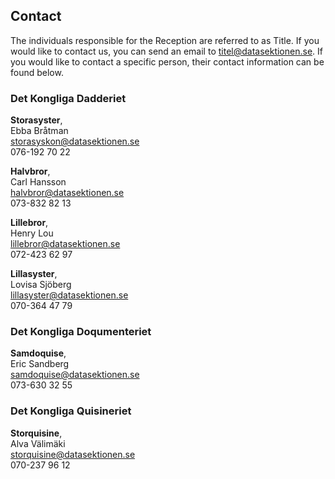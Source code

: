 ## Contact

The individuals responsible for the Reception are referred to as Title. If you would like to contact us, you can send an email to [titel@datasektionen.se](mailto:titel@datasektionen.se). If you would like to contact a specific person, their contact information can be found below.

### Det Kongliga Dadderiet 
**Storasyster**, <br />
Ebba Bråtman<br />
[storasyskon@datasektionen.se](mailto:storasyskon@datasektionen.se)<br />
076-192 70 22

**Halvbror**, <br />
Carl Hansson<br />
[halvbror@datasektionen.se](mailto:halvbror@datasektionen.se)<br />
073-832 82 13

**Lillebror**, <br />
Henry Lou<br />
[lillebror@datasektionen.se](mailto:lillebror@datasektionen.se)<br /> 
072-423 62 97

**Lillasyster**, <br />
Lovisa Sjöberg <br />
[lillasyster@datasektionen.se](mailto:lillasyster@datasektionen.se)<br /> 
070-364 47 79

### Det Kongliga Doqumenteriet
**Samdoquise**, <br />
Eric Sandberg<br />
[samdoquise@datasektionen.se](mailto:samdoquise@datasektionen.se)<br />
073-630 32 55

### Det Kongliga Quisineriet
**Storquisine**, <br />
Alva Välimäki<br />
[storquisine@datasektionen.se](mailto:storquisine@datasektionen.se)<br />
070-237 96 12
